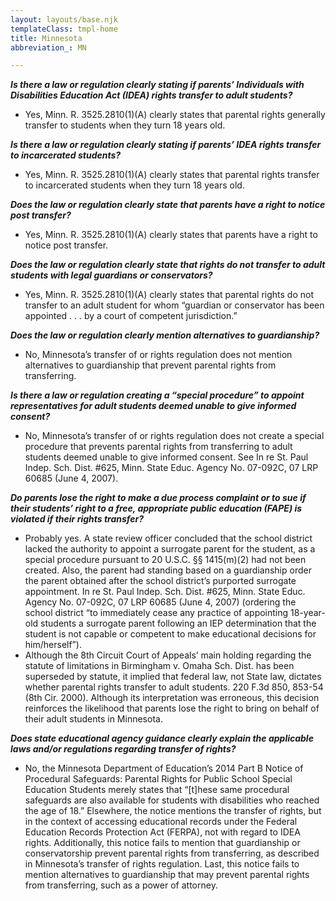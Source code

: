 ```yaml
---
layout: layouts/base.njk
templateClass: tmpl-home
title: Minnesota
abbreviation_: MN

---
```

**_Is there a law or regulation clearly stating if parents’ Individuals with Disabilities Education Act (IDEA) rights transfer to adult students?_**

* Yes, Minn. R. 3525.2810(1)(A) clearly states that parental rights generally transfer to students when they turn 18 years old.

**_Is there a law or regulation clearly stating if parents’ IDEA rights transfer to incarcerated students?_**

* Yes, Minn. R. 3525.2810(1)(A) clearly states that parental rights transfer to incarcerated students when they turn 18 years old.

**_Does the law or regulation clearly state that parents have a right to notice post transfer?_**

* Yes, Minn. R. 3525.2810(1)(A) clearly states that parents have a right to notice post transfer.

**_Does the law or regulation clearly state that rights do not transfer to adult students with legal guardians or conservators?_**

* Yes, Minn. R. 3525.2810(1)(A) clearly states that parental rights do not transfer to an adult student for whom “guardian or conservator has been appointed . . . by a court of competent jurisdiction.”

**_Does the law or regulation clearly mention alternatives to guardianship?_**

* No, Minnesota’s transfer of or rights regulation does not mention alternatives to guardianship that prevent parental rights from transferring.

**_Is there a law or regulation creating a “special procedure” to appoint representatives for adult students deemed unable to give informed consent?_**

* No, Minnesota’s transfer of or rights regulation does not create a special procedure that prevents parental rights from transferring to adult students deemed unable to give informed consent. See In re St. Paul Indep. Sch. Dist. #625, Minn. State Educ. Agency No. 07-092C, 07 LRP 60685 (June 4, 2007).

**_Do parents lose the right to make a due process complaint or to sue if their students’ right to a free, appropriate public education (FAPE) is violated if their rights transfer?_**

* Probably yes. A state review officer concluded that the school district lacked the authority to appoint a surrogate parent for the student, as a special procedure pursuant to 20 U.S.C. §§ 1415(m)(2) had not been created. Also, the parent had standing based on a guardianship order the parent obtained after the school district’s purported surrogate appointment. In re St. Paul Indep. Sch. Dist. #625, Minn. State Educ. Agency No. 07-092C, 07 LRP 60685 (June 4, 2007) (ordering the school district “to immediately cease any practice of appointing 18-year-old students a surrogate parent following an IEP determination that the student is not capable or competent to make educational decisions for him/herself”).
* Although the 8th Circuit Court of Appeals’ main holding regarding the statute of limitations in Birmingham v. Omaha Sch. Dist. has been superseded by statute, it implied that federal law, not State law, dictates whether parental rights transfer to adult students. 220 F.3d 850, 853-54 (8th Cir. 2000). Although its interpretation was erroneous, this decision reinforces the likelihood that parents lose the right to bring on behalf of their adult students in Minnesota.

**_Does state educational agency guidance clearly explain the applicable laws and/or regulations regarding transfer of rights?_**

* No, the Minnesota Department of Education’s 2014 Part B Notice of Procedural Safeguards: Parental Rights for Public School Special Education Students merely states that “\[t\]hese same procedural safeguards are also available for students with disabilities who reached the age of 18.” Elsewhere, the notice mentions the transfer of rights, but in the context of accessing educational records under the Federal Education Records Protection Act (FERPA), not with regard to IDEA rights. Additionally, this notice fails to mention that guardianship or conservatorship prevent parental rights from transferring, as described in Minnesota’s transfer of rights regulation. Last, this notice fails to mention alternatives to guardianship that may prevent parental rights from transferring, such as a power of attorney.